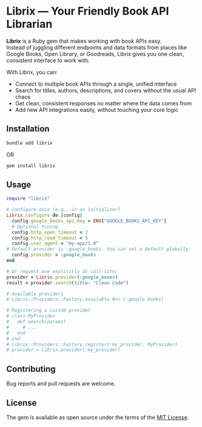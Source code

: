 # Librix — Your Friendly Book API Librarian

**Librix** is a Ruby gem that makes working with book APIs easy.  
Instead of juggling different endpoints and data formats from places like Google Books, Open Library, or Goodreads, Librix gives you one clean, consistent interface to work with.

With Librix, you can:

- Connect to multiple book APIs through a single, unified interface  
- Search for titles, authors, descriptions, and covers without the usual API chaos  
- Get clean, consistent responses no matter where the data comes from  
- Add new API integrations easily, without touching your core logic  

## Installation

```bash
bundle add librix
```

OR

```bash
gem install librix
```

## Usage

```ruby
require "librix"

# Configure once (e.g., in an initializer)
Librix.configure do |config|
  config.google_books_api_key = ENV["GOOGLE_BOOKS_API_KEY"]
  # Optional tuning
  config.http_open_timeout = 2
  config.http_read_timeout = 5
  config.user_agent = "my-app/1.0"
# Default provider is :google_books. You can set a default globally:
  config.provider = :google_books
end

# Or request one explicitly at call-site:
provider = Librix.provider(:google_books)
result = provider.search(title: "Clean Code")

# Available providers
# Librix::Providers::Factory.available #=> [:google_books]

# Registering a custom provider
# class MyProvider
#   def search(params)
#     # ...
#   end
# end
# Librix::Providers::Factory.register(:my_provider, MyProvider)
# provider = Librix.provider(:my_provider)
```

## Contributing

Bug reports and pull requests are welcome.

## License

The gem is available as open source under the terms of the [MIT License](https://opensource.org/licenses/MIT).
